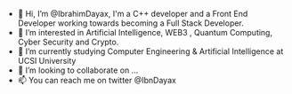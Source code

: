 - 👋 Hi, I’m @IbrahimDayax, I'm a C++ developer and a Front End Developer working towards becoming a Full Stack Developer.
- 👀 I’m interested in Artificial Intelligence, WEB3 , Quantum Computing, Cyber Security and Crypto.
- 🌱 I’m currently studying Computer Engineering & Artificial Intelligence at UCSI University
- 💞️ I’m looking to collaborate on ...
- 📫 You can reach me on twitter @IbnDayax

<!---
IbrahimDayax/IbrahimDayax is a ✨ special ✨ repository because its `README.md` (this file) appears on your GitHub profile.
You can click the Preview link to take a look at your changes.
--->
